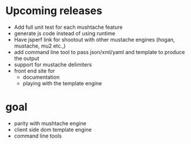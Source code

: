 # Upcoming releases
- Add full unit test for each mushtache feature
- generate js code instead of using runtime
- Have jsperf link for shootout with other mustache engines (hogan, mustache, mu2 etc.,)
- add command line tool to pass json/xml/yaml and template to produce the output
- support for mustache delimiters
- front end site for 
  - documentation
  - playing with the template engine 

# goal
- parity with mushtache engine
- client side dom template engine
- command line tools

